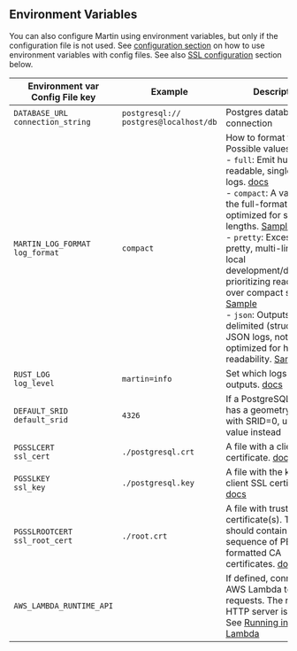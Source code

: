 ## Environment Variables

You can also configure Martin using environment variables, but only if the configuration file is not used. See [configuration section](config-file.md) on how to use environment variables with config files. See also [SSL configuration](pg-connections.md#postgresql-ssl-connections) section below.


| Environment var <br/> Config File key    | Example                                     | Description                                                                                                                                                                                                                                                                                                                                                                                                                                                                                                                                                                                                                                                                                                                                                                                                                                                                                              |
|------------------------------------------|---------------------------------------------|----------------------------------------------------------------------------------------------------------------------------------------------------------------------------------------------------------------------------------------------------------------------------------------------------------------------------------------------------------------------------------------------------------------------------------------------------------------------------------------------------------------------------------------------------------------------------------------------------------------------------------------------------------------------------------------------------------------------------------------------------------------------------------------------------------------------------------------------------------------------------------------------------------|
| `DATABASE_URL` <br/> `connection_string` | `postgresql://`<br/>`postgres@localhost/db` | Postgres database connection                                                                                                                                                                                                                                                                                                                                                                                                                                                                                                                                                                                                                                                                                                                                                                                                                                                                             |
| `MARTIN_LOG_FORMAT` <br/> `log_format`   | `compact`                            | How to format the logs.  <br/> Possible values:<br/>- `full`:    Emit human-readable, single-line logs. [docs](https://docs.rs/tracing-subscriber/latest/tracing_subscriber/fmt/format/struct.Full.html#example-output)<br/>- `compact`: A variant of the full-format, optimized for short line lengths. [Sample](https://docs.rs/tracing-subscriber/latest/tracing_subscriber/fmt/format/struct.Compact.html#example-output)<br/>- `pretty`:  Excessively pretty, multi-line logs for local development/debugging, prioritizing readability over compact storage [Sample](https://docs.rs/tracing-subscriber/latest/tracing_subscriber/fmt/format/struct.Pretty.html#example-output)<br/>- `json`:    Outputs newline-delimited (structured) JSON logs, not optimized for human readability. [Sample](https://docs.rs/tracing-subscriber/latest/tracing_subscriber/fmt/format/struct.Json.html#example-output) |
| `RUST_LOG` <br/> `log_level`             | `martin=info`                               | Set which logs martin outputs. [docs](https://docs.rs/tracing-subscriber/latest/tracing_subscriber/filter/struct.EnvFilter.html#example-syntax)                                                                                                                                                                                                                                                                                                                                                                                                                                                                                                                                                                                                                                                                                                                                                          |
| `DEFAULT_SRID` <br/> `default_srid`      | `4326`                                      | If a PostgreSQL table has a geometry column with SRID=0, use this value instead                                                                                                                                                                                                                                                                                                                                                                                                                                                                                                                                                                                                                                                                                                                                                                                                                          |
| `PGSSLCERT` <br/> `ssl_cert`             | `./postgresql.crt`                          | A file with a client SSL certificate. [docs](https://www.postgresql.org/docs/current/libpq-connect.html#LIBPQ-CONNECT-SSLCERT)                                                                                                                                                                                                                                                                                                                                                                                                                                                                                                                                                                                                                                                                                                                                                                           |
| `PGSSLKEY` <br/> `ssl_key`               | `./postgresql.key`                          | A file with the key for the client SSL certificate. [docs](https://www.postgresql.org/docs/current/libpq-connect.html#LIBPQ-CONNECT-SSLKEY)                                                                                                                                                                                                                                                                                                                                                                                                                                                                                                                                                                                                                                                                                                                                                              |
| `PGSSLROOTCERT` <br/> `ssl_root_cert`    | `./root.crt`                                | A file with trusted root certificate(s). The file should contain a sequence of PEM-formatted CA certificates. [docs](https://www.postgresql.org/docs/current/libpq-connect.html#LIBPQ-CONNECT-SSLROOTCERT)                                                                                                                                                                                                                                                                                                                                                                                                                                                                                                                                                                                                                                                                                               |
| `AWS_LAMBDA_RUNTIME_API`                 |                                             | If defined, connect to AWS Lambda to handle requests. The regular HTTP server is not used. See [Running in AWS Lambda](run-with-lambda.md)                                                                                                                                                                                                                                                                                                                                                                                                                                                                                                                                                                                                                                                                                                                                                               |
